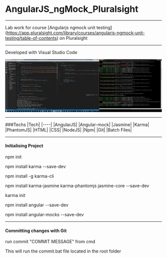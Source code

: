 # AngularJS_ngMock_Pluralsight

---

Lab work for course [Angularjs ngmock unit testing] (https://app.pluralsight.com/library/courses/angularjs-ngmock-unit-testing/table-of-contents) on Pluralsight

---

Developed with Visual Studio Code

![TDD](https://github.com/Apollo013/AngularJS_ngMock_Pluralsight/blob/master/Screenshot.png?raw=true "TDD Screen shot")

---

###Techs
|Tech|
|----|
|AngularJS|
|Angular-mock|
|Jasmine|
|Karma|
|PhantomJS|
|HTML|
|CSS|
|NodeJS|
|Npm|
|Git|
|Batch Files|

---

#### Initialising Project
npm init

npm install karma --save-dev

npm install -g karma-cli

npm install karma-jasmine karma-phantomjs jasmine-core --save-dev

karma init

npm install angular --save-dev

npm install angular-mocks --save-dev

---

#### Committing changes with Git
run commit "COMMIT MESSAGE" from cmd

This will run the commit.bat file located in the root folder

